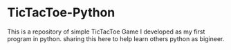 # TicTacToe-Python
This is a repository of simple TicTacToe Game I developed as my first program in python. sharing this here to help learn others python as bigineer.
